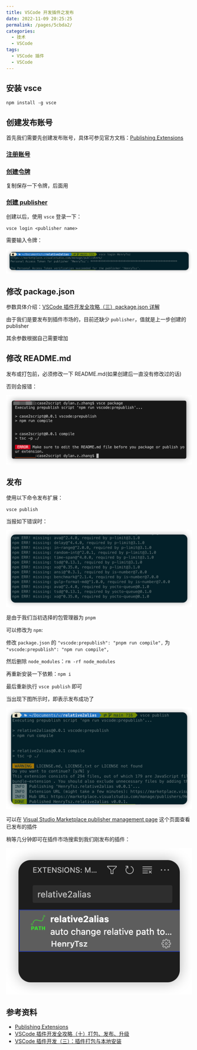 ```yaml
---
title: VSCode 开发插件之发布
date: 2022-11-09 20:25:25
permalink: /pages/5cbda2/
categories:
  - 技术
  - VSCode
tags:
  - VSCode 插件
  - VSCode
---
```


## 安装 vsce

```
npm install -g vsce
```

## 创建发布账号

首先我们需要先创建发布账号，具体可参见官方文档：[Publishing Extensions](https://code.visualstudio.com/api/working-with-extensions/publishing-extension#publishing-extensions)

### [注册账号](https://azure.microsoft.com/services/devops/)

### [创建令牌](https://code.visualstudio.com/api/working-with-extensions/publishing-extension#get-a-personal-access-token)

复制保存一下令牌，后面用

### [创建 publisher](https://marketplace.visualstudio.com/manage)

创建以后，使用 `vsce` 登录一下：

```
vsce login <publisher name>
```

需要输入令牌：

![](../../.vuepress/public/img/vscode/157.png)

## 修改 package.json

参数具体介绍：[VSCode 插件开发全攻略（三）package.json 详解](http://blog.haoji.me/vscode-plugin-package-json.html)

由于我们是要发布到插件市场的，目前还缺少 `publisher`，值就是上一步创建的 publisher

其余参数根据自己需要增加

## 修改 README.md

发布或打包前，必须修改一下 README.md(如果创建后一直没有修改过的话)

否则会报错：

![](../../.vuepress/public/img/vscode/158.png)

## 发布

使用以下命令发布扩展：

```
vsce publish
```

当报如下错误时：

![](../../.vuepress/public/img/vscode/159.png)

是由于我们当初选择的包管理器为 `pnpm`

可以修改为 `npm`:

修改 `package.json` 的 `"vscode:prepublish": "pnpm run compile",` 为 ` "vscode:prepublish": "npm run compile",`

然后删除 `node_modules`：`rm -rf node_modules`

再重新安装一下依赖：`npm i`

最后重新执行 `vsce publish` 即可

当出现下图所示时，即表示发布成功了

![](../../.vuepress/public/img/vscode/160.png)

可以在 [Visual Studio Marketplace publisher management page](https://marketplace.visualstudio.com/manage) 这个页面查看已发布的插件

稍等几分钟即可在插件市场搜索到我们刚发布的插件：

![](../../.vuepress/public/img/vscode/161.png)

## 参考资料

- [Publishing Extensions](https://code.visualstudio.com/api/working-with-extensions/publishing-extension)
- [VSCode 插件开发全攻略（十）打包、发布、升级](http://blog.haoji.me/vscode-plugin-publish.html)
- [VSCode 插件开发（三）：插件打包与本地安装](https://www.jianshu.com/p/bb379a628004)
